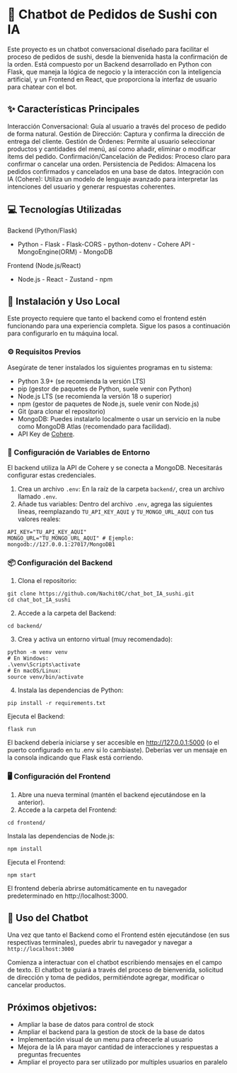 # 🍣 Chatbot de Pedidos de Sushi con IA
Este proyecto es un chatbot conversacional diseñado para facilitar el proceso de pedidos de sushi, desde la bienvenida hasta la confirmación de la orden. Está compuesto por un Backend desarrollado en Python con Flask, que maneja la lógica de negocio y la interacción con la inteligencia artificial, y un Frontend en React, que proporciona la interfaz de usuario para chatear con el bot.

## ✨ Características Principales
Interacción Conversacional: Guía al usuario a través del proceso de pedido de forma natural.
Gestión de Dirección: Captura y confirma la dirección de entrega del cliente.
Gestión de Órdenes: Permite al usuario seleccionar productos y cantidades del menú, así como añadir, eliminar o modificar ítems del pedido.
Confirmación/Cancelación de Pedidos: Proceso claro para confirmar o cancelar una orden.
Persistencia de Pedidos: Almacena los pedidos confirmados y cancelados en una base de datos.
Integración con IA (Cohere): Utiliza un modelo de lenguaje avanzado para interpretar las intenciones del usuario y generar respuestas coherentes.

## 💻 Tecnologías Utilizadas
Backend (Python/Flask)
- Python - Flask - Flask-CORS - python-dotenv - Cohere API - MongoEngine(ORM) - MongoDB
  
Frontend (Node.js/React)
- Node.js - React - Zustand - npm
  
## 🚀 Instalación y Uso Local
Este proyecto requiere que tanto el backend como el frontend estén funcionando para una experiencia completa. Sigue los pasos a continuación para configurarlo en tu máquina local.

### ⚙️ Requisitos Previos
Asegúrate de tener instalados los siguientes programas en tu sistema:

- Python 3.9+ (se recomienda la versión LTS)
- pip (gestor de paquetes de Python, suele venir con Python)
- Node.js LTS (se recomienda la versión 18 o superior)
- npm (gestor de paquetes de Node.js, suele venir con Node.js)
- Git (para clonar el repositorio)
- MongoDB: Puedes instalarlo localmente o usar un servicio en la nube como MongoDB Atlas (recomendado para facilidad).
- API Key de [Cohere](https://docs.cohere.com/v2/docs/rate-limits).  

### 🔑 Configuración de Variables de Entorno
El backend utiliza la API de Cohere y se conecta a MongoDB. Necesitarás configurar estas credenciales.

1. Crea un archivo `.env`: En la raíz de la carpeta `backend/`, crea un archivo llamado `.env`.
2. Añade tus variables: Dentro del archivo `.env`, agrega las siguientes líneas, reemplazando `TU_API_KEY_AQUI` y `TU_MONGO_URL_AQUI` con tus valores reales:
```
API_KEY="TU_API_KEY_AQUI"
MONGO_URL="TU_MONGO_URL_AQUI" # Ejemplo: mongodb://127.0.0.1:27017/MongoDB1
```

### 📦 Configuración del Backend
1. Clona el repositorio:
```
git clone https://github.com/Nachit0C/chat_bot_IA_sushi.git
cd chat_bot_IA_sushi
```
2. Accede a la carpeta del Backend:
```
cd backend/
```
3. Crea y activa un entorno virtual (muy recomendado):
```
python -m venv venv
# En Windows:
.\venv\Scripts\activate
# En macOS/Linux:
source venv/bin/activate
```
4. Instala las dependencias de Python:
```
pip install -r requirements.txt
```
Ejecuta el Backend:
```
flask run
```
El backend debería iniciarse y ser accesible en http://127.0.0.1:5000 (o el puerto configurado en tu .env si lo cambiaste). Deberías ver un mensaje en la consola indicando que Flask está corriendo.
### 🖥️ Configuración del Frontend
1. Abre una nueva terminal (mantén el backend ejecutándose en la anterior).
2. Accede a la carpeta del Frontend:
```
cd frontend/
```
Instala las dependencias de Node.js:
```
npm install
```
Ejecuta el Frontend:
```
npm start
```
El frontend debería abrirse automáticamente en tu navegador predeterminado en http://localhost:3000.
## 💬 Uso del Chatbot
Una vez que tanto el Backend como el Frontend estén ejecutándose (en sus respectivas terminales), puedes abrir tu navegador y navegar a `http://localhost:3000`

Comienza a interactuar con el chatbot escribiendo mensajes en el campo de texto. El chatbot te guiará a través del proceso de bienvenida, solicitud de dirección y toma de pedidos, permitiéndote agregar, modificar o cancelar productos.

## Próximos objetivos:
- Ampliar la base de datos para control de stock
- Ampliar el backend para la gestion de stock de la base de datos
- Implementación visual de un menu para ofrecerle al usuario
- Mejora de la IA para mayor cantidad de interacciones y respuestas a preguntas frecuentes
- Ampliar el proyecto para ser utilizado por multiples usuarios en paralelo
